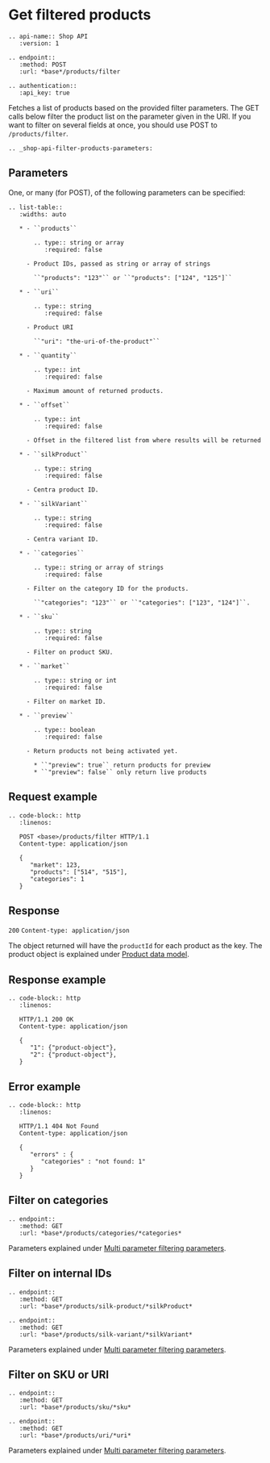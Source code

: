 # Get filtered products

```eval_rst
.. api-name:: Shop API
   :version: 1

.. endpoint::
   :method: POST
   :url: *base*/products/filter

.. authentication::
   :api_key: true
```

Fetches a list of products based on the provided filter parameters. The GET calls below filter the product list on the parameter given in the URI. If you want to filter on several fields at once, you should use POST to `/products/filter`.

```eval_rst
.. _shop-api-filter-products-parameters:
```

## Parameters

One, or many (for POST), of the following parameters can be specified:

```eval_rst
.. list-table::
   :widths: auto

   * - ``products``

       .. type:: string or array
          :required: false

     - Product IDs, passed as string or array of strings

       ``"products": "123"`` or ``"products": ["124", "125"]``

   * - ``uri``

       .. type:: string
          :required: false

     - Product URI

       ``"uri": "the-uri-of-the-product"``

   * - ``quantity``

       .. type:: int
          :required: false

     - Maximum amount of returned products.

   * - ``offset``

       .. type:: int
          :required: false

     - Offset in the filtered list from where results will be returned

   * - ``silkProduct``

       .. type:: string
          :required: false

     - Centra product ID.

   * - ``silkVariant``

       .. type:: string
          :required: false

     - Centra variant ID.

   * - ``categories``

       .. type:: string or array of strings
          :required: false

     - Filter on the category ID for the products.

       ``"categories": "123"`` or ``"categories": ["123", "124"]``.

   * - ``sku``

       .. type:: string
          :required: false

     - Filter on product SKU.

   * - ``market``

       .. type:: string or int
          :required: false

     - Filter on market ID.

   * - ``preview``

       .. type:: boolean
          :required: false

     - Return products not being activated yet.

       * ``"preview": true`` return products for preview
       * ``"preview": false`` only return live products

```

## Request example

```eval_rst
.. code-block:: http
   :linenos:

   POST <base>/products/filter HTTP/1.1
   Content-type: application/json

   {
      "market": 123,
      "products": ["514", "515"],
      "categories": 1
   }
```

## Response

`200` `Content-type: application/json`

The object returned will have the `productId` for each product as the key. The product object is explained under [Product data model](shop-api-product-data-model).

## Response example

```eval_rst
.. code-block:: http
   :linenos:

   HTTP/1.1 200 OK
   Content-type: application/json

   {
      "1": {"product-object"},
      "2": {"product-object"},
   }
```

## Error example

```eval_rst
.. code-block:: http
   :linenos:

   HTTP/1.1 404 Not Found
   Content-type: application/json

   {
      "errors" : {
         "categories" : "not found: 1"
      }
   }
```

## Filter on categories

```eval_rst
.. endpoint::
   :method: GET
   :url: *base*/products/categories/*categories*
```

Parameters explained under [Multi parameter filtering parameters](shop-api-filter-products-parameters).

## Filter on internal IDs

```eval_rst
.. endpoint::
   :method: GET
   :url: *base*/products/silk-product/*silkProduct*

.. endpoint::
   :method: GET
   :url: *base*/products/silk-variant/*silkVariant*
```

Parameters explained under [Multi parameter filtering parameters](shop-api-filter-products-parameters).

## Filter on SKU or URI

```eval_rst
.. endpoint::
   :method: GET
   :url: *base*/products/sku/*sku*

.. endpoint::
   :method: GET
   :url: *base*/products/uri/*uri*
```

Parameters explained under [Multi parameter filtering parameters](shop-api-filter-products-parameters).
